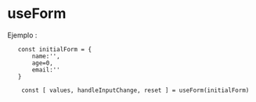 # useForm

Ejemplo :

```
   const initialForm = {
       name:'',
       age=0,
       email:''
   }

    const [ values, handleInputChange, reset ] = useForm(initialForm)
```